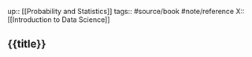 up:: [[Probability and Statistics]]
tags:: #source/book #note/reference
X:: [[Introduction to Data Science]]

## {{title}}

